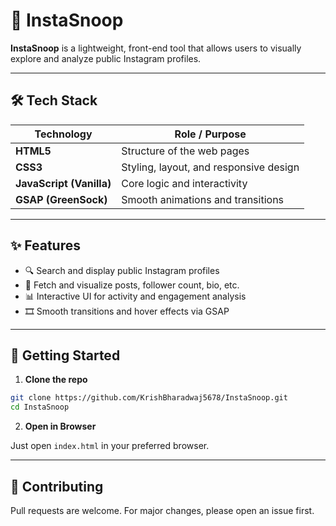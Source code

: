 # 📸 InstaSnoop

**InstaSnoop** is a lightweight, front-end tool that allows users to visually explore and analyze public Instagram profiles. 

---

## 🛠 Tech Stack

| Technology                              | Role / Purpose                         |
| --------------------------------------- | -------------------------------------- |
| **HTML5**                               | Structure of the web pages             |
| **CSS3**                                | Styling, layout, and responsive design |
| **JavaScript (Vanilla)**                | Core logic and interactivity           |
| **GSAP (GreenSock)** | Smooth animations and transitions      |

---

## ✨ Features

* 🔍 Search and display public Instagram profiles
* 📸 Fetch and visualize posts, follower count, bio, etc.
* 📊 Interactive UI for activity and engagement analysis
* 🎞 Smooth transitions and hover effects via GSAP

---

## 🚀 Getting Started

1. **Clone the repo**

```bash
git clone https://github.com/KrishBharadwaj5678/InstaSnoop.git
cd InstaSnoop
```

2. **Open in Browser**

Just open `index.html` in your preferred browser.

---

## 🤝 Contributing

Pull requests are welcome. For major changes, please open an issue first.
